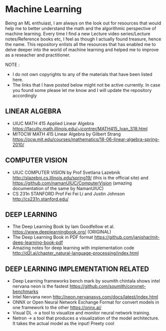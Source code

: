 # Machine Learning

Being an ML enthuiast, I am always on the look out for resources that would help me to better understand the math and the algorithmic perspective of machine learning. Every time I find a new Lecture video series/Lecture notes/Reference books etc, I feel as though I actually found treasure, hence the name. This repository enlists all the resources that has enabled me to delve deeper into the world of machine learning and helped me to improve as a reseacher and practitioner.

NOTE : 
- I do not own copyrights to any of the materials that have been listed here. 
- The links that I have posted below might not be active currently. In case you found some please let me know and I will update the repository accordingly

## LINEAR ALGEBRA

- UIUC MATH 415 Applied Linear Algebra https://faculty.math.illinois.edu/~icontrer/MATH415_Ivan_S18.html
- MITOCW MATH 415 Linear Algebra by Gilbert Strang https://ocw.mit.edu/courses/mathematics/18-06-linear-algebra-spring-2010/

 ## COMPUTER VISION
 
 - UIUC COMPUTER VISION by Prof Svetlana Lazebnik http://slazebni.cs.illinois.edu/spring19/ (this is the official site) and https://github.com/namanUIUC/ComputerVision (amazing documentation of the same by NamanUIUC)
 - CS 231n STANFORD Prof Fei Fei Li and Justin Johnson http://cs231n.stanford.edu/

## DEEP LEARNING

- The Deep Learning Book by Iam Goodfellow et al. https://www.deeplearningbook.org/ (ORIGINAL)
- The Deep Learning Book in PDF format https://github.com/janishar/mit-deep-learning-book-pdf
- Amazing notes for deep learning with implementation code http://d2l.ai/chapter_natural-language-processing/index.html

## DEEP LEARNING IMPLEMENTATION RELATED
- Deep Learning frameworks bench mark by soumith chintala shows intel nervana neon is the fastest https://github.com/soumith/convnet-benchmarks 
- Intel Nervana neon http://neon.nervanasys.com/docs/latest/index.html
- ONNX or Open Neural Network Exchange Format for convert models in one framework to the other https://onnx.ai/
- Visual DL -> a tool to visualize and monitor neural network training.
- Netron -> a tool that produces a visualization of the model architecture. It takes the actual model as the input! Preety cool
